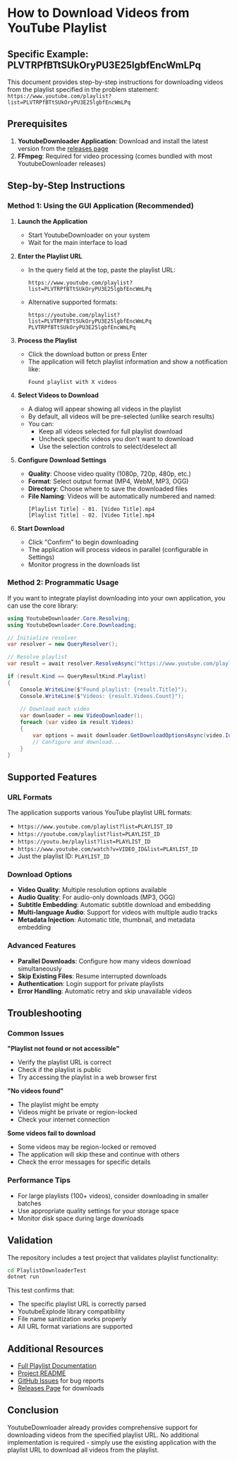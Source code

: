 # How to Download Videos from YouTube Playlist

## Specific Example: PLVTRPfBTtSUkOryPU3E25lgbfEncWmLPq

This document provides step-by-step instructions for downloading videos from the playlist specified in the problem statement:
`https://www.youtube.com/playlist?list=PLVTRPfBTtSUkOryPU3E25lgbfEncWmLPq`

## Prerequisites

1. **YoutubeDownloader Application**: Download and install the latest version from the [releases page](https://github.com/Tyrrrz/YoutubeDownloader/releases)
2. **FFmpeg**: Required for video processing (comes bundled with most YoutubeDownloader releases)

## Step-by-Step Instructions

### Method 1: Using the GUI Application (Recommended)

1. **Launch the Application**
   - Start YoutubeDownloader on your system
   - Wait for the main interface to load

2. **Enter the Playlist URL**
   - In the query field at the top, paste the playlist URL:
     ```
     https://www.youtube.com/playlist?list=PLVTRPfBTtSUkOryPU3E25lgbfEncWmLPq
     ```
   - Alternative supported formats:
     ```
     https://youtube.com/playlist?list=PLVTRPfBTtSUkOryPU3E25lgbfEncWmLPq
     PLVTRPfBTtSUkOryPU3E25lgbfEncWmLPq
     ```

3. **Process the Playlist**
   - Click the download button or press Enter
   - The application will fetch playlist information and show a notification like:
     ```
     Found playlist with X videos
     ```

4. **Select Videos to Download**
   - A dialog will appear showing all videos in the playlist
   - By default, all videos will be pre-selected (unlike search results)
   - You can:
     - Keep all videos selected for full playlist download
     - Uncheck specific videos you don't want to download
     - Use the selection controls to select/deselect all

5. **Configure Download Settings**
   - **Quality**: Choose video quality (1080p, 720p, 480p, etc.)
   - **Format**: Select output format (MP4, WebM, MP3, OGG)
   - **Directory**: Choose where to save the downloaded files
   - **File Naming**: Videos will be automatically numbered and named:
     ```
     [Playlist Title] - 01. [Video Title].mp4
     [Playlist Title] - 02. [Video Title].mp4
     ```

6. **Start Download**
   - Click "Confirm" to begin downloading
   - The application will process videos in parallel (configurable in Settings)
   - Monitor progress in the downloads list

### Method 2: Programmatic Usage

If you want to integrate playlist downloading into your own application, you can use the core library:

```csharp
using YoutubeDownloader.Core.Resolving;
using YoutubeDownloader.Core.Downloading;

// Initialize resolver
var resolver = new QueryResolver();

// Resolve playlist
var result = await resolver.ResolveAsync("https://www.youtube.com/playlist?list=PLVTRPfBTtSUkOryPU3E25lgbfEncWmLPq");

if (result.Kind == QueryResultKind.Playlist)
{
    Console.WriteLine($"Found playlist: {result.Title}");
    Console.WriteLine($"Videos: {result.Videos.Count}");
    
    // Download each video
    var downloader = new VideoDownloader();
    foreach (var video in result.Videos)
    {
        var options = await downloader.GetDownloadOptionsAsync(video.Id);
        // Configure and download...
    }
}
```

## Supported Features

### URL Formats
The application supports various YouTube playlist URL formats:
- `https://www.youtube.com/playlist?list=PLAYLIST_ID`
- `https://youtube.com/playlist?list=PLAYLIST_ID`
- `https://youtu.be/playlist?list=PLAYLIST_ID`
- `https://www.youtube.com/watch?v=VIDEO_ID&list=PLAYLIST_ID`
- Just the playlist ID: `PLAYLIST_ID`

### Download Options
- **Video Quality**: Multiple resolution options available
- **Audio Quality**: For audio-only downloads (MP3, OGG)
- **Subtitle Embedding**: Automatic subtitle download and embedding
- **Multi-language Audio**: Support for videos with multiple audio tracks
- **Metadata Injection**: Automatic title, thumbnail, and metadata embedding

### Advanced Features
- **Parallel Downloads**: Configure how many videos download simultaneously
- **Skip Existing Files**: Resume interrupted downloads
- **Authentication**: Login support for private playlists
- **Error Handling**: Automatic retry and skip unavailable videos

## Troubleshooting

### Common Issues

**"Playlist not found or not accessible"**
- Verify the playlist URL is correct
- Check if the playlist is public
- Try accessing the playlist in a web browser first

**"No videos found"**
- The playlist might be empty
- Videos might be private or region-locked
- Check your internet connection

**Some videos fail to download**
- Some videos may be region-locked or removed
- The application will skip these and continue with others
- Check the error messages for specific details

### Performance Tips
- For large playlists (100+ videos), consider downloading in smaller batches
- Use appropriate quality settings for your storage space
- Monitor disk space during large downloads

## Validation

The repository includes a test project that validates playlist functionality:

```bash
cd PlaylistDownloaderTest
dotnet run
```

This test confirms that:
- The specific playlist URL is correctly parsed
- YoutubeExplode library compatibility
- File name sanitization works properly
- All URL format variations are supported

## Additional Resources

- [Full Playlist Documentation](./PLAYLIST_DOCUMENTATION.md)
- [Project README](./Readme.md)
- [GitHub Issues](https://github.com/Tyrrrz/YoutubeDownloader/issues) for bug reports
- [Releases Page](https://github.com/Tyrrrz/YoutubeDownloader/releases) for downloads

## Conclusion

YoutubeDownloader already provides comprehensive support for downloading videos from the specified playlist URL. No additional implementation is required - simply use the existing application with the playlist URL to download all videos from the playlist.